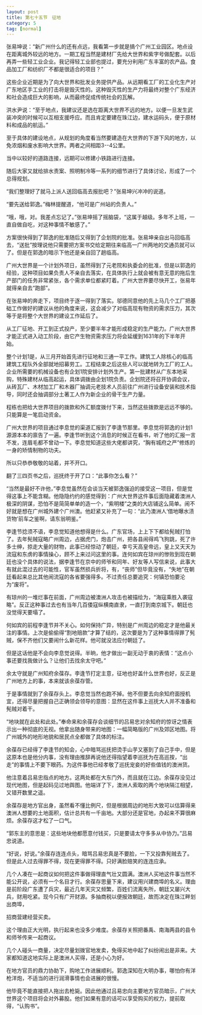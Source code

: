 ```yaml
---
layout: post
title: 第七十五节　征地
category: 5
tag: [normal]
---
```


张易坤说：“新广州什么的还有点远，我看第一步就是搞个广州工业园区。地点设在距离城外较远的地方。一期工程当然是建材厂先给大世界和紫字号做配套。以后再弄一些轻工业企业。我记得轻工业部也提过，要充分利用广东丰富的农产品。食品加工厂和纺织厂不都是很适合的项目？”

这些企业近期是为了向大世界和批发业务提供产品。从远期看工厂的工业化生产对广东地区手工业的打击将是毁灭性的。这种毁灭性的生产力将最终对整个广东经济和社会造成巨大的影响，从而最终促成传统社会的瓦解。

洪水尹说：“至于地点，我建议还是选在距离大世界不远的地方。以便一旦发生武装冲突的时候可以互相支援呼应。而且肯定要建在珠江边，建水运码头，便于原材料和成品的航运。”

至于具体的建设地点，从规划的角度看当然要建造在大世界的下游下风的地方，以免浓烟和废水影响大世界。两者之间相距3--4公里。

当中以较好的道路连接，远期可以修建小铁路进行连接。

随后大家又就给排水责案、照明制冷等一系列的细节进行了具体讨论，形成了一个总得规划。

“我们整理好了就马上派人送回临高去报批吧？”张易坤兴冲冲的说道。

“要先送给郭逸。”梅林提醒道，“他可是广州站的负责人。”

“哦，哦，对。我差点忘记了。”张易坤摇了摇脑袋，“这属于越级。多年不上班，一直自做自吃，对这种事情不敏感了。”

方案很快得到了郭逸的批准随后又得到了企划院的批准。张易坤亲自出马回临高去，“送批”按理说他只需要把方案书交给定期往来临高一广州两地的交通员就可以了。但是在郭逸的暗示下他还是亲自回了趟临高。

广州大世界是一个计划外项日，虽然得到了元老院和执委会的批准，但是以郭逸的经验，这种项目如果负责人不亲自去落实，在具体执行上就会被有意无意的拖后生产部门的任务非常紧张，各个需求单位都紧盯着。广州大世界要尽快开工，张易年就得亲自去“跑部”。

在张易坤的奔走下，项目终于逐一得到了落实。邬德同意他的先上马几个工厂把基础工作做好的建议从他的角度来说，这会减少了对临高现有物资的需求压力，其次等于是将整个大世界的建设工作延后了。

从工厂征地、开工到正式投产，至少要半年才能形成稳定的生产能力。广州大世界才能正式进入动工阶段，由它产生物资需求压力将会延缓到1631年的下半年开始。

整个计划1是，从三月开始首先进行征地和三通一平工作。建筑工人除核心的临高建筑工程队外全部就地招募劳工。工程结束之后这些人可以就地转为工厂的工人。企业所需要的机械设备也有企划1院安排计划外生产。第一批建材从广东本地采购，特殊建材从临高起运，具体调拨由企划1院负责。企划院还将召开协调会议，从砖瓦厂、木材加工厂和木器厂抽调元老技术人员前往广州进行设备安装和技术指导，同时还会抽调部分土著工人作为新企业的骨干生产力量。

程栋也把给大世界项目的拨款和外汇额度拨付下来，当然这些拨款是远远不够的。只能算是一笔启动资金。

广州大世界的项目通过李息觉的渠道汇报到了李逢节那里。李息觉将郭逸的计划1源源本本的禀告了一遍。李逢节听到这个消息的时候正在看书，听了他的汇报一言不发，连眉毛都不曾动一下。李息觉知道这些大佬都讲究，“胸有城府之严”修炼的一身的矫情制物的功夫。

所以只恭恭敬敬的站着，并不开口。

翻了三四页书之后，巡抚终于开了口：“此事你怎么看？”

“当然是最好不许他，”李息觉虽然在会谈当天被郭逸强迫的接受这一项目，但是觉得这事上不能含糊。他隐隐约约的感觉得到：广州大世界这件事后面隐藏着澳洲人极深的阴谋，恐怕不是简简单单的造一个，“紫明楼”之类的大店铺这么简单。闹不好就是想在广州城外建个广州澳。他赶紧又补充了一句：“此乃澳洲人‘借地曝水渍货物’前车之鉴啊，请东翁明鉴。”

李逢节捻须不语，李息觉知道他想得是什么。广东官场，上上下下都给髡贼打怕了。去年髡贼寇略广州周边，占据虎门，炮击广州，把各县闹得鸡飞狗跳，死了许多士绅，掠走大量的财物，此事已经惊动了朝廷，幸亏天高皇帝远，皇上又天天为流寇和东虏的事情操心，顾不上来过问这里的事。连何如宾在琼州的惨败到现在朝廷也没个具体的说法，据李逢节在京中的师爷和同年、好友等人写信来说，此事大有就此混过去的可能性，官军虽然损兵折将，有，“丧师”但毕竟没有，“失地”在朝廷看起来总比其他闹流寇的各省要强得多。不过责任总要追究：何镇恐怕要沦为“废将”。

有琼州的一堆烂事在前面，广州周边被澳洲人攻击也被描绘为，“海寇乘胜入袭寇略”。反正这种事过去也有当年几百倭寇纵横南直隶，一直打到南京城下。朝廷也没觉得天要塌了。

何如宾的前程李逢节并不关心。如何保持广异，特别是广州周边的稳定才是他最关注的事情。上次是偷偷得“割地赔款”才算了结的，这次要是为了这种事情得罪了髡贼，保不齐他们又要闹什么新花样。他可就没法应付朝廷了。

但是这话他是不会向李息觉说得。半晌，他才做出一副无动于衷的表情：“这点小事还要找我做计么？让他们去找余太守吧。”

余太守就是广州知府余葆存。李逢节打定主意，征地也好盖什么世界也好，反正是广州地方上的事，本来就该余葆存管。

于是事情就到了余葆存头上。李息觉当然也跑不掉。他不但要去向余知府面授机宜，还得尽量把握自己正确领会领导的意图：显然在这件事上巡抚大人并不准备和髡贼对着干。

“地块就在此处和此处。”奉命来和余葆存会谈细节的吕易忠对余知府的惊讶之情表示出一种彻底的无视。他拿出随身带来的地图：一幅简略版的广州及郊区地图。将广州城外的地形地貌和居民点全都做了具体的标注。

余葆存已经得了李逢节的知会，心中暗骂巡抚把烫手山芋又塞到了自己手中，但是这原本也是他分内事，没有理由推辞再说他还得指望着李巡抚为在高巡按，“出走”的事情上不要下眼药。为这件事他已经孝敬了巡抚宠妾的好些值钱的澳洲货。

他注意着吕易忠指点的地方。这两处都在大东门外，而且就在江边。余葆存没见过现代地图，但是起码见过地舆图。他端详了下，澳洲人索取的两个地块隔江相望，又错开数里之遥。

余葆存是地方官出身，虽然看不懂比例尺，但是根据周边的地形大致可以估算得来澳洲人想要的土地面积，估计总共有一千亩地。大部分还是官地，办起来不算很麻烦。余葆存这才松了一口气。

“郭东主的意思是：这些地块他都愿意付钱买，只是要请太守多多从中协力。”吕易忠说道。

“好说，好说。”余葆存连连点头，暗骂吕易忠真是不要脸，一下又投靠髡贼去了。但是此人过去得罪不得，现在更得罪不得。只好满脸赔笑的连连应承。

几个人凑在一起商议如何把这件事做得理直气壮又圆满。澳洲人买地这件事当然不能公开说，必须有一个名目才行。余葆存思量下来，建议用兴建商埠的名义。理由是前阶段广东遭了兵灾，最近几年天灾又频繁，百姓们流离失所，朝廷又屡兴大兵，财用吃紧。现今只有广开财源。多抽商税以便报效朝廷，故而决定在珠江畔划出商埠，

招商营建经营买卖。

这个理由正大光明，执行起来也没多少难度。余葆存关照把番禹、南海两县的县令和师爷传来一起商议。

几个人碰头一商量，决定尽量划拨官地发卖，免得买地中起了纠纷闹出是非来。大家都知道这地实际上是澳洲人买得，还是小心为好。

在地方官员的鼎力协助下，购地工作进展顺利。郭逸深知在大明办事，哪怕你有洋枪洋炮，不适当的进行润滑事情也会进展的很慢。

他毕竟不能直接把人拖出去枪毙。因此他通过吕易忠向主要地方官员暗示，广州大世界这个项目将会对外募股。他们如果有意的话可以享受购买的权力，提前取得，“认购书”。